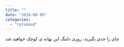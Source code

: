 ```yaml
---
title: ""
date: "2018-08-09"
categories: 
  - "tytomood"
---
```


چای را جدی بگیرید، روزی دلتنگ این بهانه ی کوچک خواهید شد

